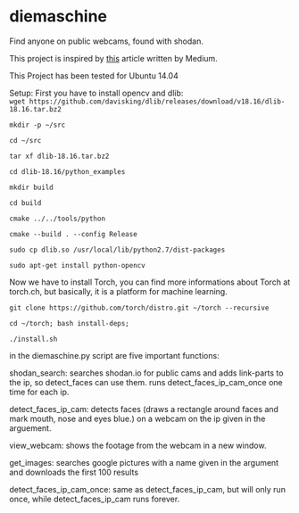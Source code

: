 # diemaschine
Find anyone on public webcams, found with shodan. 

This project is inspired by [this](https://medium.com/@ageitgey/machine-learning-is-fun-part-4-modern-face-recognition-with-deep-learning-c3cffc121d78#.lvd4mq590 "test") article written by Medium.

This Project has been tested for Ubuntu 14.04

Setup:
First you have to install opencv and dlib:     
`wget https://github.com/davisking/dlib/releases/download/v18.16/dlib-18.16.tar.bz2`

`mkdir -p ~/src`

`cd ~/src`

`tar xf dlib-18.16.tar.bz2`

`cd dlib-18.16/python_examples`  

`mkdir build` 

`cd build` 

`cmake ../../tools/python`  

`cmake --build . --config Release`  

`sudo cp dlib.so /usr/local/lib/python2.7/dist-packages`

`sudo apt-get install python-opencv`

Now we have to install Torch, you can find more informations about Torch at torch.ch, but basically, it is a platform for machine learning.

`git clone https://github.com/torch/distro.git ~/torch --recursive`

`cd ~/torch; bash install-deps;`

`./install.sh`


in the diemaschine.py script are five important functions:

shodan_search: searches shodan.io for public cams and adds link-parts to the ip, so detect_faces can use them. runs detect_faces_ip_cam_once one time for each ip.

detect_faces_ip_cam: detects faces (draws a rectangle around faces and mark mouth, nose and eyes blue.) on a webcam on the ip given in the arguement.

view_webcam: shows the footage from the webcam in a new window.

get_images: searches google pictures with a name given in the argument and downloads the first 100 results

detect_faces_ip_cam_once: same as detect_faces_ip_cam, but will only run once, while detect_faces_ip_cam runs forever.
